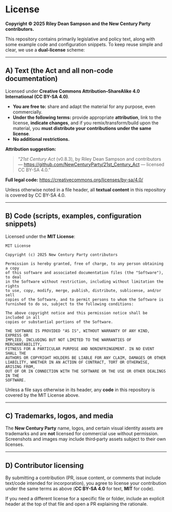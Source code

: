 

# License

**Copyright © 2025 Riley Dean Sampson and the New Century Party contributors.**

This repository contains primarily legislative and policy text, along with some example code and configuration snippets. To keep reuse simple and clear, we use a **dual-license** scheme:

---

## A) Text (the Act and all non-code documentation)

Licensed under **Creative Commons Attribution–ShareAlike 4.0 International (CC BY-SA 4.0)**.

- **You are free to:** share and adapt the material for any purpose, even commercially.
- **Under the following terms:** provide appropriate **attribution**, link to the license, **indicate changes**, and if you remix/transform/build upon the material, you **must distribute your contributions under the same license**.
- **No additional restrictions.**

**Attribution suggestion:**
> “*21st Century Act* (v0.8.3), by Riley Dean Sampson and contributors — https://github.com/NewCenturyParty/21st_Century_Act — licensed CC BY-SA 4.0.”

**Full legal code:** https://creativecommons.org/licenses/by-sa/4.0/

Unless otherwise noted in a file header, all **textual content** in this repository is covered by CC BY-SA 4.0.

---

## B) Code (scripts, examples, configuration snippets)

Licensed under the **MIT License**:

```
MIT License

Copyright (c) 2025 New Century Party contributors

Permission is hereby granted, free of charge, to any person obtaining a copy
of this software and associated documentation files (the "Software"), to deal
in the Software without restriction, including without limitation the rights
to use, copy, modify, merge, publish, distribute, sublicense, and/or sell
copies of the Software, and to permit persons to whom the Software is
furnished to do so, subject to the following conditions:

The above copyright notice and this permission notice shall be included in all
copies or substantial portions of the Software.

THE SOFTWARE IS PROVIDED "AS IS", WITHOUT WARRANTY OF ANY KIND, EXPRESS OR
IMPLIED, INCLUDING BUT NOT LIMITED TO THE WARRANTIES OF MERCHANTABILITY,
FITNESS FOR A PARTICULAR PURPOSE AND NONINFRINGEMENT. IN NO EVENT SHALL THE
AUTHORS OR COPYRIGHT HOLDERS BE LIABLE FOR ANY CLAIM, DAMAGES OR OTHER
LIABILITY, WHETHER IN AN ACTION OF CONTRACT, TORT OR OTHERWISE, ARISING FROM,
OUT OF OR IN CONNECTION WITH THE SOFTWARE OR THE USE OR OTHER DEALINGS IN THE
SOFTWARE.
```

Unless a file says otherwise in its header, any **code** in this repository is covered by the MIT License above.

---

## C) Trademarks, logos, and media

The **New Century Party** name, logos, and certain visual identity assets are trademarks and are **not** licensed for commercial use without permission. Screenshots and images may include third‑party assets subject to their own licenses.

---

## D) Contributor licensing

By submitting a contribution (PR, issue content, or comments that include text/code intended for incorporation), you agree to license your contribution under the same terms as above (**CC BY-SA 4.0** for text, **MIT** for code).

If you need a different license for a specific file or folder, include an explicit header at the top of that file and open a PR explaining the rationale.
